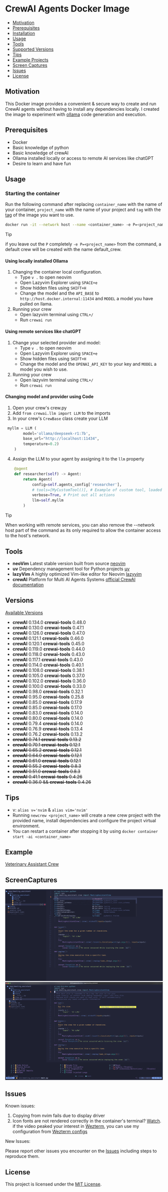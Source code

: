 # CrewAI Agents Docker Image

- [Motivation](#motivation)
- [Prerequisites](#prerequisites)
- [Installation](#installation)
- [Usage](#usage)
- [Tools](#tools)
- [Supported Versions](#versions)
- [Tips](#tips)
- [Example Projects](#examples)
- [Screen Captures](#screencaptures)
- [Issues](#issues)
- [License](#license)

## Motivation

This Docker image provides a convenient & secure way to create and run CrewAI agents without having to install any dependencies locally. I created the image to experiment with [ollama](https://ollama.com/) code generation and execution.

## Prerequisites

- Docker
- Basic knowledge of python
- Basic knowledge of crewAI
- Ollama installed locally or access to remote AI services like chatGPT
- Desire to learn and have fun

## Usage

### Starting the container

 Run the following command after replacing `container_name` with the name of your container, `project_name` with the name of your project and `tag` with the [tag](https://hub.docker.com/r/sageil/crewai/tags) of the image you want to use.

```bash
docker run -it --network host --name <container_name> -e P=<project_name> sageil/crewai:<tag> bash
```

> [!TIP]
> if you leave out the `P` completely `-e P=<project_name>` from the command, a default crew will be created with the name default_crew.

#### Using locally installed Ollama

1. Changing the container local configuration.
    - Type `v .` to open neovim
    - Open Lazyvim Explorer using `SPACE+e`
    - Show hidden files using `SHIFT+H`
    - Change the model and the `API_BASE` to `http://host.docker.internal:11434` and `MODEL` a model you have pulled on llama.
2. Running your crew
    - Open lazyvim terminal using `CTRL+/`
    - Run `crewai run`

#### Using remote services like chatGPT

1. Change your selected provider and model:
    - Type `v .` to open neovim
    - Open Lazyvim Explorer using `SPACE+e`
    - Show hidden files using `SHIFT+H`
    - Change the model and the `OPENAI_API_KEY` to your key and `MODEL` a model you wish to use.
2. Running your crew
    - Open lazyvim terminal using `CTRL+/`
    - Run `crewai run`

#### Changing model and provider using Code

1. Open your crew's crew.py
2. Add `from crewai.llm import LLM` to the imports
3. In your crew's `CrewBase` class create your LLM

```python
 myllm = LLM (
        model='ollama/deepseek-r1:7b',
        base_url="http://localhost:11434",
        temperature=0.2)
    )
```

4. Assign the LLM to your agent by assigning it to the `llm` property

```python
    @agent
    def researcher(self) -> Agent:
        return Agent(
            config=self.agents_config['researcher'],
            # tools=[MyCustomTool()], # Example of custom tool, loaded on the beginning of file
            verbose=True, # Print out all actions
            llm=self.myllm
        )

```

> [!TIP]
> When working with remote services, you can also remove the --network host part of the command as its only required to allow
> the container access to the host's network.

## Tools

- **neoVim** Latest stable version built from source [neovim](https://github.com/neovim/neovim)
- **uv** Dependency management tool for Python projects [uv](https://github.com/astral-sh/uv/)
- **lazyVim** A highly optimized Vim-like editor for Neovim [lazyvim](https://www.lazyvim.org/)
- **crewAI** Platform for Multi AI Agents Systems [official CrewAI documentation](https://docs.crewai.com/)

## Versions

[Available Versions](https://hub.docker.com/r/sageil/crewai/tags)

- **crewAI** 0.134.0 **crewai-tools** 0.48.0
- **crewAI** 0.130.0 **crewai-tools** 0.47.1
- **crewAI** 0.126.0 **crewai-tools** 0.47.0
- **crewAI** 0.121.1 **crewai-tools** 0.46.0
- **crewAI** 0.120.1 **crewai-tools** 0.45.0
- **crewAI** 0.119.0 **crewai-tools** 0.44.0
- **crewAI** 0.118.0 **crewai-tools** 0.43.0
- **crewAI** 0.117.1 **crewai-tools** 0.43.0
- **crewAI** 0.114.0 **crewai-tools** 0.40.1
- **crewAI** 0.108.0 **crewai-tools** 0.38.1
- **crewAI** 0.105.0 **crewai-tools** 0.37.0
- **crewAI** 0.102.0 **crewai-tools** 0.36.0
- **crewAI** 0.100.0 **crewai-tools** 0.33.0
- **crewAI** 0.98.0 **crewai-tools** 0.32.1
- **crewAI** 0.95.0 **crewai-tools** 0.25.8
- **crewAI** 0.85.0 **crewai-tools** 0.17.9
- **crewAI** 0.85.0 **crewai-tools** 0.17.0
- **crewAI** 0.83.0 **crewai-tools** 0.14.0
- **crewAI** 0.80.0 **crewai-tools** 0.14.0
- **crewAI** 0.79.4 **crewai-tools** 0.14.0
- **crewAI** 0.76.9 **crewai-tools** 0.13.4
- **crewAI** 0.76.2 **crewai-tools** 0.13.2
- ~~**crewAI** 0.74.1 **crewai-tools** 0.13.2~~
- ~~**crewAI** 0.70.1 **crewai-tools** 0.12.1~~
- ~~**crewAI** 0.65.2 **crewai-tools** 0.12.1~~
- ~~**crewAI** 0.64.0 **crewai-tools** 0.12.1~~
- ~~**crewAI** 0.61.0 **crewai-tools** 0.12.1~~
- ~~**crewAI** 0.55.2 **crewai-tools** 0.8.3~~
- ~~**crewAI** 0.51.0 **crewai-tools** 0.8.3~~
- ~~**crewAI** 0.41.1 **crewai-tools** 0.4.26~~
- ~~**crewAI** 0.36.0 && **crewai-tools** 0.4.26~~

## Tips

- v: `alias v='nvim` & `alias vim='nvim'`
- Running `newcrew <project_name>` will create a new crew project with the provided name, install dependencies and configure the project virtual environment.
- You can restart a container after stopping it by using `docker container start -ai <container_name>`

## Example

[Veterinary Assistant Crew](https://github.com/sageil/veterinary_assistant)

## ScreenCaptures

![Editor](assets/nvim-main.png)
![Code](assets/code-action.png)

## Issues

Known issues:

1. Copying from nvim fails due to display driver
2. Icon fonts are not rendered correctly in the container's terminal? [Watch](https://www.youtube.com/watch?v=mQdB_kHyZn8). if the video peaked your interest in [Wezterm](https://wezfurlong.org/wezterm/index.html), you can use my configuration from [Wezterm configs](https://github.com/sageil/wezterm)

New Issues:

Please report other issues you encounter on the [Issues](https://github.com/sageil/crewai-docker-image/issues) including steps to reproduce them.

## License

This project is licensed under the [MIT License](https://github.com/sageil/crewai-docker-image/blob/main/LICENSE.md).
